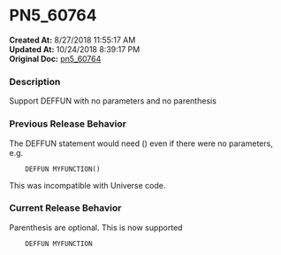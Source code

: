 # PN5_60764

**Created At:** 8/27/2018 11:55:17 AM  
**Updated At:** 10/24/2018 8:39:17 PM  
**Original Doc:** [pn5_60764](https://docs.jbase.com/48420-5-7-1-release-notes/pn5_60764)  


### Description

Support DEFFUN with no parameters and no parenthesis



### Previous Release Behavior

The DEFFUN statement would need () even if there were no parameters, e.g.

```
    DEFFUN MYFUNCTION()
```

This was incompatible with Universe code.



### Current Release Behavior

Parenthesis are optional. This is now supported

```
    DEFFUN MYFUNCTION
```
